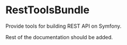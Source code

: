 RestToolsBundle
==================================

Provide tools for building REST API on Symfony.

Rest of the documentation should be added.
